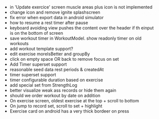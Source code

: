 - in 'Update exercice' screen muscle areas plus icon is not implemented
- change icon and remove ignite splashscreen
- fix error when export data in android simulator
- how to resume a rest timer after pause
- keyboard avoiding view pushes the content over the header if th einput is on the bottom of screen
- save workout timer in WorkoutModel. show readonly timer on old workouts
- add workout template support?
- edit exercise moreIsBetter and groupBy
- click on empty space OR back to remove focus on set
- Add Timer superset support
- reasonable seed data rest periods & createdAt
- timer superset support
- timer configurable duration based on exercise
- add special set from StrengthLog
- better visualize weak ass records or hide them again
- should we order workout by date on addition
- On exercise screen, oldest exercise at the top + scroll to bottom
- On jump to record set, scroll to set + highlight
- Exercise card on android has a very thick bordeer on press
